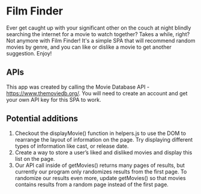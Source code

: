 # Film Finder 

Ever get caught up with your significant other on the couch at night blindly searching the internet for a movie to watch together? Takes a while, right? Not anymore with Film Finder! It's a simple SPA that will recommend random movies by genre, and you can like or dislike a movie to get another suggestion. Enjoy! 

## APIs
This app was created by calling the Movie Database API - https://www.themoviedb.org/. You will need to create an account and get your own API key for this SPA to work. 
## Potential additions 
1. Checkout the displayMovie() function in helpers.js to use the DOM to rearrange the layout of information on the page. Try displaying different types of information like cast, or release date.
2. Create a way to store a user’s liked and disliked movies and display this list on the page.
3. Our API call inside of getMovies() returns many pages of results, but currently our program only randomizes results from the first page. To randomize our results even more, update getMovies() so that movies contains results from a random page instead of the first page.
